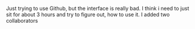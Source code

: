 Just trying to use Github, but the interface is really bad. 
I think i need to just sit for about 3 hours and try to figure out, how to use it.
I added two collaborators
